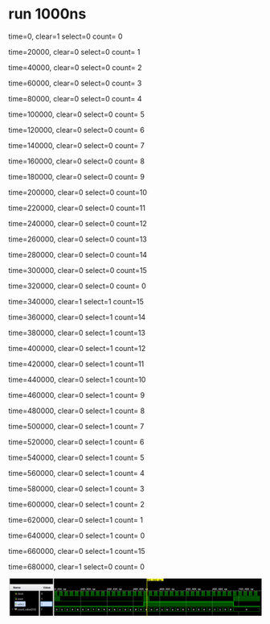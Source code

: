 # run 1000ns

time=0,  clear=1  select=0  count= 0

time=20000,  clear=0  select=0  count= 1

time=40000,  clear=0  select=0  count= 2

time=60000,  clear=0  select=0  count= 3

time=80000,  clear=0  select=0  count= 4

time=100000,  clear=0  select=0  count= 5

time=120000,  clear=0  select=0  count= 6

time=140000,  clear=0  select=0  count= 7

time=160000,  clear=0  select=0  count= 8

time=180000,  clear=0  select=0  count= 9

time=200000,  clear=0  select=0  count=10

time=220000,  clear=0  select=0  count=11

time=240000,  clear=0  select=0  count=12

time=260000,  clear=0  select=0  count=13

time=280000,  clear=0  select=0  count=14

time=300000,  clear=0  select=0  count=15

time=320000,  clear=0  select=0  count= 0

time=340000,  clear=1  select=1  count=15

time=360000,  clear=0  select=1  count=14

time=380000,  clear=0  select=1  count=13

time=400000,  clear=0  select=1  count=12

time=420000,  clear=0  select=1  count=11

time=440000,  clear=0  select=1  count=10

time=460000,  clear=0  select=1  count= 9

time=480000,  clear=0  select=1  count= 8

time=500000,  clear=0  select=1  count= 7

time=520000,  clear=0  select=1  count= 6

time=540000,  clear=0  select=1  count= 5

time=560000,  clear=0  select=1  count= 4

time=580000,  clear=0  select=1  count= 3

time=600000,  clear=0  select=1  count= 2

time=620000,  clear=0  select=1  count= 1

time=640000,  clear=0  select=1  count= 0

time=660000,  clear=0  select=1  count=15

time=680000,  clear=1  select=0  count= 0

![Output Waveform](counter_out.png)

